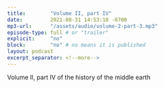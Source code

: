 ```yaml
---
title:        "Volume II, part IV"
date:         2021-08-31 14:53:10 -0700
mp3-url:      "/assets/audio/volume-2-part-3.mp3"
episode-type: full # or "trailer"
explicit:     "no"
block:        "no" # no means it is published
layout: podcast
excerpt_separator: <!--more-->
---
```


<!--more-->

Volume II, part IV of the history of the middle earth
